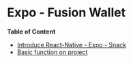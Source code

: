 # Expo - Fusion Wallet

**Table of Content**

- [Introduce React-Native - Expo - Snack][intro]
- [Basic function on project][basic]

[intro]: ./docs/mobile/README.md
[basic]: ./docs/web3/README.md
